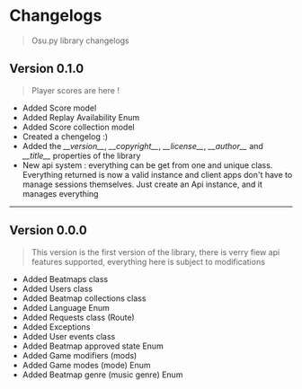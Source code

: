 # Changelogs

> Osu<span></span>.py library changelogs

## Version 0.1.0

> Player scores are here !

- Added Score model 
- Added Replay Availability Enum
- Added Score collection model
- Created a chengelog :)
- Added the *\_\_version\_\_*, *\_\_copyright\_\_*, *\_\_license\_\_*, *\_\_author\_\_* and *\_\_title\_\_* properties of the library
- New api system : everything can be get from one and unique class.
Everything returned is now a valid instance and client apps don't have to manage sessions themselves.
Just create an Api instance, and it manages everything

-------

## Version 0.0.0

> This version is the first version of the library, there is verry fiew api
> features supported, everything here is subject to modifications

- Added Beatmaps class 
- Added Users class 
- Added Beatmap collections class 
- Added Language Enum
- Added Requests class (Route)
- Added Exceptions 
- Added User events class 
- Added Beatmap approved state Enum
- Added Game modifiers (mods)  
- Added Game modes (mode) Enum
- Added Beatmap genre (music genre) Enum
